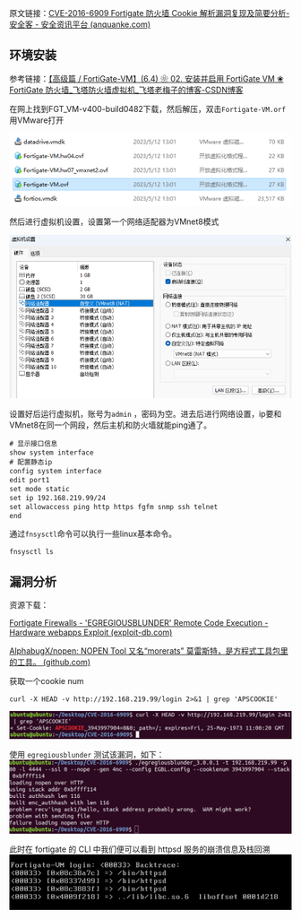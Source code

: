 原文链接：[CVE-2016-6909 Fortigate 防火墙 Cookie 解析漏洞复现及简要分析-安全客 - 安全资讯平台 (anquanke.com)](https://www.anquanke.com/post/id/252842#h2-0)

## 环境安装
参考链接：[【高级篇 / FortiGate-VM】(6.4) ❀ 02. 安装并启用 FortiGate VM ❀ FortiGate 防火墙_飞塔防火墙虚拟机_飞塔老梅子的博客-CSDN博客](https://blog.csdn.net/meigang2012/article/details/105246640)

在网上找到FGT_VM-v400-build0482下载，然后解压，双击`Fortigate-VM.orf` 用VMware打开

![](images/Pasted%20image%2020230512214210.png)

然后进行虚拟机设置，设置第一个网络适配器为VMnet8模式

![](images/Pasted%20image%2020230512214421.png)

设置好后运行虚拟机，账号为`admin` ，密码为空。进去后进行网络设置，ip要和VMnet8在同一个网段，然后主机和防火墙就能ping通了。
```
# 显示接口信息
show system interface
# 配置静态ip
config system interface
edit port1
set mode static
set ip 192.168.219.99/24
set allowaccess ping http https fgfm snmp ssh telnet
end
```

通过`fnsysctl`命令可以执行一些linux基本命令。
```
fnsysctl ls
```

## 漏洞分析
资源下载：

[Fortigate Firewalls - 'EGREGIOUSBLUNDER' Remote Code Execution - Hardware webapps Exploit (exploit-db.com)](https://www.exploit-db.com/exploits/40276)

[AlphabugX/nopen: NOPEN Tool 又名“morerats” 莫雷斯特，是方程式工具包里的工具。 (github.com)](https://github.com/AlphabugX/nopen/tree/main)

获取一个cookie num
```
curl -X HEAD -v http://192.168.219.99/login 2>&1 | grep 'APSCOOKIE'
```

![](images/Pasted%20image%2020230513110255.png)

使用 `egregiousblunder` 测试该漏洞，如下：
![](images/Pasted%20image%2020230513105735.png)

此时在 fortigate 的 CLI 中我们便可以看到 httpsd 服务的崩溃信息及栈回溯
![](images/Pasted%20image%2020230513105818.png)

